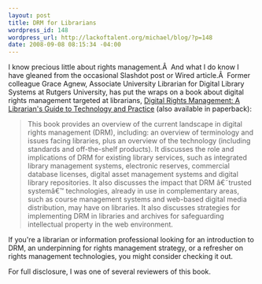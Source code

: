 ```yaml
--- 
layout: post
title: DRM for Librarians
wordpress_id: 148
wordpress_url: http://lackoftalent.org/michael/blog/?p=148
date: 2008-09-08 08:15:34 -04:00
---
```

I know precious little about rights management.Â  And what I do know I have gleaned from the occasional Slashdot post or Wired article.Â  Former colleague Grace Agnew, Associate University Librarian for Digital Library Systems at Rutgers University, has put the wraps on a book about digital rights management targeted at librarians, <a href="http://www.amazon.com/Digital-Management-Librarians-Technology-Practise/dp/other-editions/1843341824" target="_blank">Digital Rights Management: A Librarian's Guide to Technology and Practice</a> (also available in paperback):
<blockquote>This book provides an overview of the current landscape in digital rights management (DRM), including: an overview of terminology and issues facing libraries, plus an overview of the technology (including standards and off-the-shelf products). It discusses the role and implications of DRM for existing library services, such as integrated library management systems, electronic reserves, commercial database licenses, digital asset management systems and digital library repositories. It also discusses the impact that DRM â€˜trusted systemâ€™ technologies, already in use in complementary areas, such as course management systems and web-based digital media distribution, may have on libraries. It also discusses strategies for implementing DRM in libraries and archives for safeguarding intellectual property in the web environment.</blockquote>
If you're a librarian or information professional looking for an introduction to DRM, an underpinning for rights management strategy, or a refresher on rights management technologies, you might consider checking it out.

For full disclosure, I was one of several reviewers of this book.
